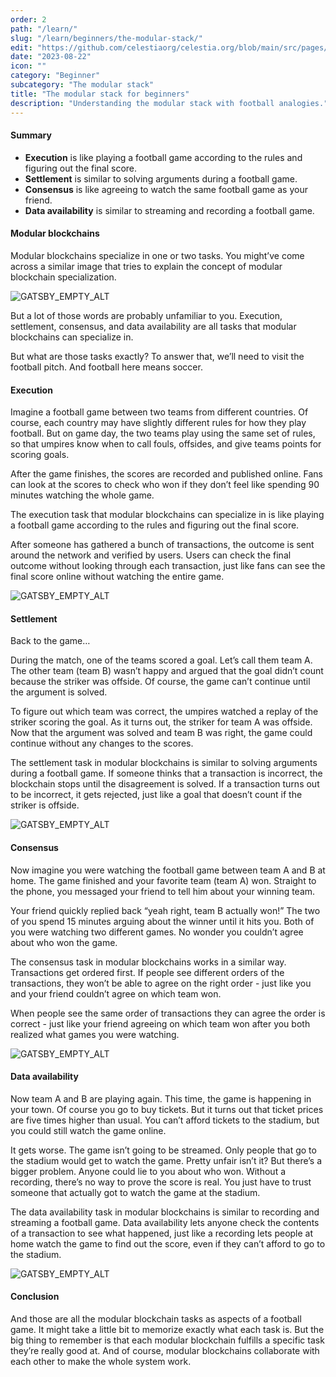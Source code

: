 ```yaml
---
order: 2
path: "/learn/"
slug: "/learn/beginners/the-modular-stack/"
edit: "https://github.com/celestiaorg/celestia.org/blob/main/src/pages/markdown-pages/learn/The%20modular%20stack-the%20modular%20stack%20for%20beginners.md"
date: "2023-08-22"
icon: ""
category: "Beginner"
subcategory: "The modular stack"
title: "The modular stack for beginners"
description: "Understanding the modular stack with football analogies."
---
```


<head>
  <meta name="twitter:card" content="summary_large_image">
  <meta name="twitter:site" content="@CelestiaOrg">
  <meta name="twitter:creator" content="@likebeckett">
  <meta name="twitter:title" content="The modular stack for beginners">
  <meta name="twitter:description" content="Understanding the modular stack with simple football analogies.">
  <meta name="twitter:image" content="https://raw.githubusercontent.com/celestiaorg/celestia.org/main/src/pages/markdown-pages/learn/images/learn-modular-twitter-card.png">
</head>

#### Summary
- **Execution** is like playing a football game according to the rules and figuring out the final score.
- **Settlement** is similar to solving arguments during a football game.
- **Consensus** is like agreeing to watch the same football game as your friend.
- **Data availability** is similar to streaming and recording a football game.

#### Modular blockchains
Modular blockchains specialize in one or two tasks. You might’ve come across a similar image that tries to explain the concept of modular blockchain specialization.

![GATSBY_EMPTY_ALT](./images/modular-monolithic-comparison.png)

But a lot of those words are probably unfamiliar to you. Execution, settlement, consensus, and data availability are all tasks that modular blockchains can specialize in.

But what are those tasks exactly? To answer that, we’ll need to visit the football pitch. And football here means soccer.

#### Execution
Imagine a football game between two teams from different countries. Of course, each country may have slightly different rules for how they play football. But on game day, the two teams play using the same set of rules, so that umpires know when to call fouls, offsides, and give teams points for scoring goals.

After the game finishes, the scores are recorded and published online. Fans can look at the scores to check who won if they don’t feel like spending 90 minutes watching the whole game.

The execution task that modular blockchains can specialize in is like playing a football game according to the rules and figuring out the final score.

After someone has gathered a bunch of transactions, the outcome is sent around the network and verified by users. Users can check the final outcome without looking through each transaction, just like fans can see the final score online without watching the entire game.

![GATSBY_EMPTY_ALT](./images/execution-analogy.png)

#### Settlement
Back to the game…

During the match, one of the teams scored a goal. Let’s call them team A. The other team (team B) wasn’t happy and argued that the goal didn’t count because the striker was offside. Of course, the game can’t continue until the argument is solved.

To figure out which team was correct, the umpires watched a replay of the striker scoring the goal. As it turns out, the striker for team A was offside. Now that the argument was solved and team B was right, the game could continue without any changes to the scores.

The settlement task in modular blockchains is similar to solving arguments during a football game. If someone thinks that a transaction is incorrect, the blockchain stops until the disagreement is solved. If a transaction turns out to be incorrect, it gets rejected, just like a goal that doesn’t count if the striker is offside.

![GATSBY_EMPTY_ALT](./images/settlement-analogy.png)

#### Consensus
Now imagine you were watching the football game between team A and B at home. The game finished and your favorite team (team A) won. Straight to the phone, you messaged your friend to tell him about your winning team.

Your friend quickly replied back “yeah right, team B actually won!” The two of you spend 15 minutes arguing about the winner until it hits you. Both of you were watching two different games. No wonder you couldn’t agree about who won the game.

The consensus task in modular blockchains works in a similar way. Transactions get ordered first. If people see different orders of the transactions, they won’t be able to agree on the right order - just like you and your friend couldn’t agree on which team won.

When people see the same order of transactions they can agree the order is correct - just like your friend agreeing on which team won after you both realized what games you were watching.

![GATSBY_EMPTY_ALT](./images/consensus-analogy.png)

#### Data availability
Now team A and B are playing again. This time, the game is happening in your town. Of course you go to buy tickets. But it turns out that ticket prices are five times higher than usual. You can’t afford tickets to the stadium, but you could still watch the game online.

It gets worse. The game isn’t going to be streamed. Only people that go to the stadium would get to watch the game. Pretty unfair isn’t it? But there’s a bigger problem. Anyone could lie to you about who won. Without a recording, there’s no way to prove the score is real. You just have to trust someone that actually got to watch the game at the stadium.

The data availability task in modular blockchains is similar to recording and streaming a football game. Data availability lets anyone check the contents of a transaction to see what happened, just like a recording lets people at home watch the game to find out the score, even if they can’t afford to go to the stadium.

![GATSBY_EMPTY_ALT](./images/data-availability-analogy.png)

#### Conclusion
And those are all the modular blockchain tasks as aspects of a football game. It might take a little bit to memorize exactly what each task is. But the big thing to remember is that each modular blockchain fulfills a specific task they’re really good at. And of course, modular blockchains collaborate with each other to make the whole system work.
